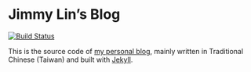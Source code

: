 # Jimmy Lin’s Blog

[![Build Status](https://travis-ci.org/jmlntw/jmln.tw.svg?branch=master)](https://travis-ci.org/jmlntw/jmln.tw)

This is the source code of [my personal blog](https://jmln.tw/), mainly written in Traditional Chinese (Taiwan) and built with [Jekyll](https://jekyllrb.com/).

